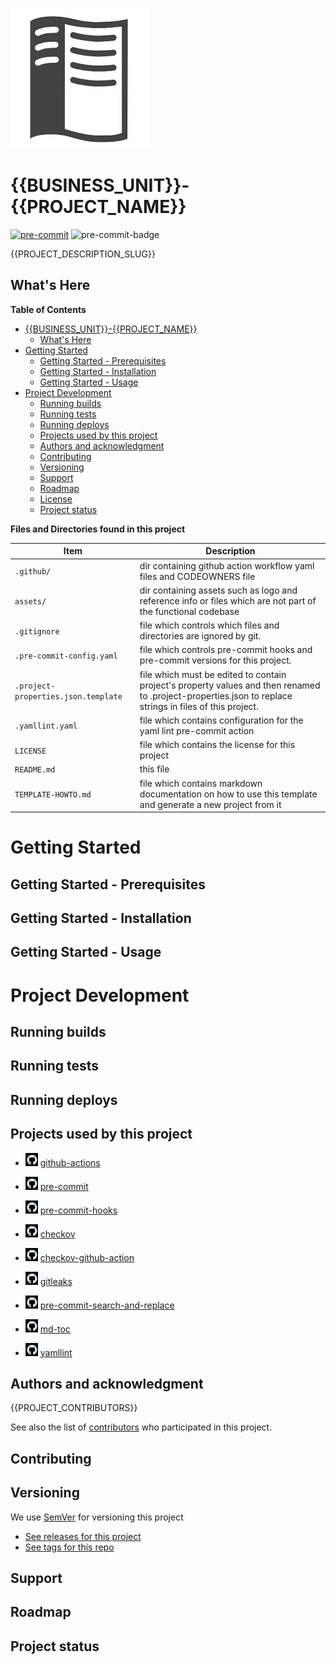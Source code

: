 ![logo](assets/project-logo.png)

# {{BUSINESS_UNIT}}-{{PROJECT_NAME}}

[![pre-commit](https://img.shields.io/badge/pre--commit-enabled-brightgreen?logo=pre-commit)](https://github.com/pre-commit/pre-commit) ![pre-commit-badge]({{GITHUB_REPO_URL}}/actions/workflows/pre-commit.yml/badge.svg)

{{PROJECT_DESCRIPTION_SLUG}}


<!--
Depending on what you are making, it can be a good idea to include screenshots or even a video here
(you'll frequently see GIFs rather than actual videos)
Tools like ttygif can help, but check out Asciinema for a more sophisticated method.
-->














## What's Here

**Table of Contents**



<!--TOC-->

- [{{BUSINESS_UNIT}}-{{PROJECT_NAME}}](#business_unit-project_name)
  - [What's Here](#whats-here)
- [Getting Started](#getting-started)
  - [Getting Started - Prerequisites](#getting-started---prerequisites)
  - [Getting Started - Installation](#getting-started---installation)
  - [Getting Started - Usage](#getting-started---usage)
- [Project Development](#project-development)
  - [Running builds](#running-builds)
  - [Running tests](#running-tests)
  - [Running deploys](#running-deploys)
  - [Projects used by this project](#projects-used-by-this-project)
  - [Authors and acknowledgment](#authors-and-acknowledgment)
  - [Contributing](#contributing)
  - [Versioning](#versioning)
  - [Support](#support)
  - [Roadmap](#roadmap)
  - [License](#license)
  - [Project status](#project-status)

<!--TOC-->

**Files and Directories found in this project**

| Item                                    | Description                                                                                                                                              |
|-----------------------------------------|----------------------------------------------------------------------------------------------------------------------------------------------------------|
| ```.github/```                          | dir containing github action workflow yaml files and CODEOWNERS file                                                                                     |
| ```assets/```                           | dir containing assets such as logo and reference info or files which are not part of the functional codebase                                             |
| ```.gitignore```                        | file which controls which files and directories are ignored by git.                                                                                      |
| ```.pre-commit-config.yaml```           | file which controls pre-commit hooks and pre-commit versions for this project.                                                                           |
| ```.project-properties.json.template``` | file which must be edited to contain project's property values and then renamed to .project-properties.json to replace strings in files of this project. |
| ```.yamllint.yaml```                    | file which contains configuration for the yaml lint pre-commit action                                                                                    |
| ```LICENSE```                           | file which contains the license for this project                                                                                                         |
| ```README.md```                         | this file                                                                                                                                                |
| ```TEMPLATE-HOWTO.md```                 | file which contains markdown documentation on how to use this template and generate a new project from it                                                |


# Getting Started


## Getting Started - Prerequisites


## Getting Started - Installation

<!--
Within a particular ecosystem, there may be a common way of installing things,
such as using Yarn, NuGet, or Homebrew. However,
consider the possibility that whoever is reading your README is a novice and
would like more guidance.

Listing specific steps helps remove ambiguity and gets people to
using your project as quickly as possible. If it only runs in a specific context
like a particular programming language version or operating system or
has dependencies that have to be installed manually, also add a Requirements subsection.
-->

## Getting Started - Usage

<!--
Use examples liberally, and show the expected output if you can.
It's helpful to have inline the smallest example of usage that you can demonstrate,
while providing links to more sophisticated examples if they are too long to reasonably
include in the README.
-->

# Project Development

## Running builds


## Running tests


## Running deploys


## Projects used by this project

* [![github-actions-github-project](assets/github-logo-icon-tiny.png)](https://github.com/github/local-action)
  [github-actions](https://docs.github.com/en/actions)

* [![pre-commit-github-project](assets/github-logo-icon-tiny.png)](https://github.com/pre-commit/pre-commit)
  [pre-commit](https://pre-commit.com/)

* [![pre-commit-hooks-github-project](assets/github-logo-icon-tiny.png)](https://github.com/pre-commit/pre-commit-hooks)
  [pre-commit-hooks](https://pre-commit.com/#pre-commit-configyaml---hooks)

* [![checkov-github-project](assets/github-logo-icon-tiny.png)](https://github.com/bridgecrewio/checkov)
  [checkov](https://www.checkov.io/)

* [![checkov-action-github-project](assets/github-logo-icon-tiny.png)](https://github.com/bridgecrewio/checkov-action)
  [checkov-github-action](https://www.checkov.io/4.Integrations/GitHub%20Actions.html)

* [![gitleaks-github-project](assets/github-logo-icon-tiny.png)](https://github.com/gitleaks/gitleaks)
  [gitleaks](https://gitleaks.github.io/gitleaks/)

* [![pre-commit-search-and-replace-github-project](assets/github-logo-icon-tiny.png)](https://github.com/mattlqx/pre-commit-search-and-replace)
  [pre-commit-search-and-replace](https://github.com/mattlqx/pre-commit-search-and-replace)

* [![md-toc-github-project](assets/github-logo-icon-tiny.png)](https://github.com/frnmst/md-toc)
  [md-toc](https://pypi.org/project/md-toc/)

* [![yamllint-github-project](assets/github-logo-icon-tiny.png)](https://github.com/adrienverge/yamllint)
  [yamllint](https://yamllint.readthedocs.io/en/stable/)


## Authors and acknowledgment

<!--
Show your appreciation to those who have contributed to the project.
-->

{{PROJECT_CONTRIBUTORS}}

See also the list of [contributors]({{GITHUB_REPO_URL}}/graphs/contributors) who participated in this project.

## Contributing

<!--
State if you are open to contributions and what your requirements are for accepting them.
For people who want to make changes to your project, it's helpful to have some documentation
on how to get started. Perhaps there is a script that they should run or some environment variables
that they need to set. Make these steps explicit.
These instructions could also be useful to your future self.
You can also document commands to lint the code or run tests.
These steps help to ensure high code quality and reduce the likelihood that the changes
inadvertently break something. Having instructions for running tests is especially helpful
if it requires external setup, such as starting a Selenium server for testing in a browser.
-->

## Versioning

We use [SemVer](http://semver.org/) for versioning this project

* [See releases for this project]({{GITHUB_REPO_URL}}/releases)
* [See tags for this repo]({{GITHUB_REPO_URL}}/tags)

## Support

<!--
Tell people where they can go to for help.
It can be any combination of an issue tracker, a chat room, an email address, etc.
-->

## Roadmap

<!--
If you have ideas for releases in the future, it is a good idea to list them in the README.
-->

<!--
## License

For open source projects, say how it is licensed.
-->

## Project status

<!--
If you have run out of energy or time for your project, put a note at the top of the README
saying that development has slowed down or stopped completely.
Someone may choose to fork your project or volunteer to step in as a maintainer or owner,
allowing your project to keep going.
You can also make an explicit request for maintainers.
-->
